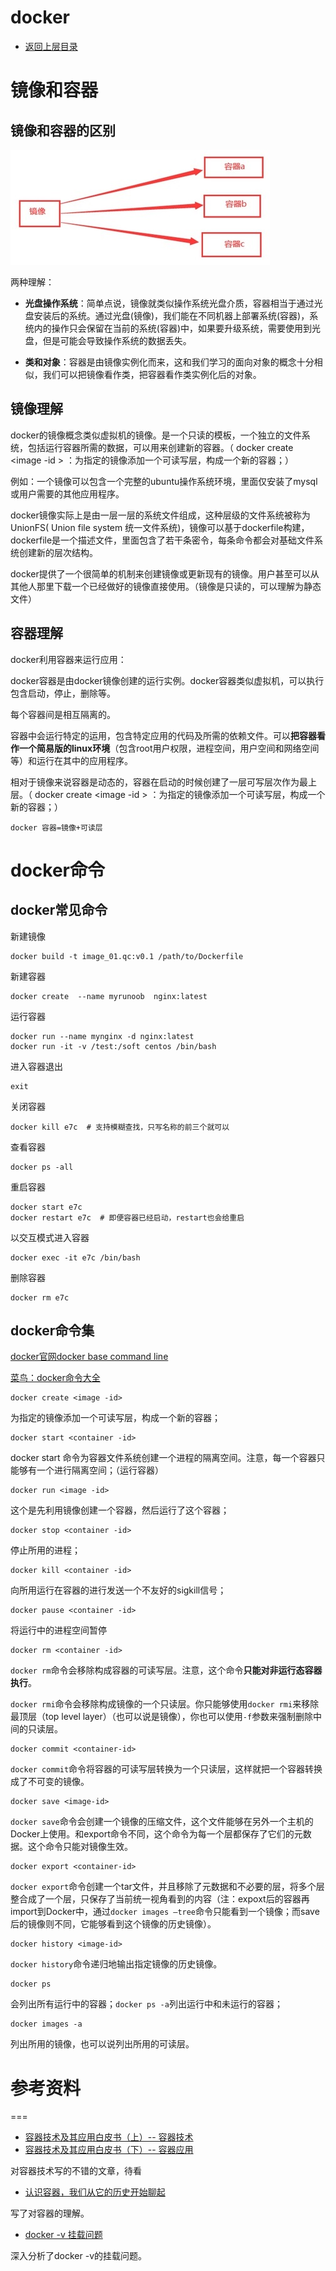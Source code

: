 # docker

* [返回上层目录](../coding.md)



# 镜像和容器

## 镜像和容器的区别

![image_vs_contrainer](pic/image_vs_contrainer.jpg)

两种理解：

* **光盘操作系统**：简单点说，镜像就类似操作系统光盘介质，容器相当于通过光盘安装后的系统。通过光盘(镜像)，我们能在不同机器上部署系统(容器)，系统内的操作只会保留在当前的系统(容器)中，如果要升级系统，需要使用到光盘，但是可能会导致操作系统的数据丢失。

* **类和对象**：容器是由镜像实例化而来，这和我们学习的面向对象的概念十分相似，我们可以把镜像看作类，把容器看作类实例化后的对象。

## 镜像理解

docker的镜像概念类似虚拟机的镜像。是一个只读的模板，一个独立的文件系统，包括运行容器所需的数据，可以用来创建新的容器。（  docker create <image -id > ：为指定的镜像添加一个可读写层，构成一个新的容器；）

例如：一个镜像可以包含一个完整的ubuntu操作系统环境，里面仅安装了mysql或用户需要的其他应用程序。

docker镜像实际上是由一层一层的系统文件组成，这种层级的文件系统被称为UnionFS( Union file system  统一文件系统)，镜像可以基于dockerfile构建，dockerfile是一个描述文件，里面包含了若干条密令，每条命令都会对基础文件系统创建新的层次结构。

docker提供了一个很简单的机制来创建镜像或更新现有的镜像。用户甚至可以从其他人那里下载一个已经做好的镜像直接使用。（镜像是只读的，可以理解为静态文件）

## 容器理解

docker利用容器来运行应用：

docker容器是由docker镜像创建的运行实例。docker容器类似虚拟机，可以执行包含启动，停止，删除等。

每个容器间是相互隔离的。

容器中会运行特定的运用，包含特定应用的代码及所需的依赖文件。可以**把容器看作一个简易版的linux环境**（包含root用户权限，进程空间，用户空间和网络空间等）和运行在其中的应用程序。

相对于镜像来说容器是动态的，容器在启动的时候创建了一层可写层次作为最上层。（   docker create <image -id > ：为指定的镜像添加一个可读写层，构成一个新的容器；）

```shell
docker 容器=镜像+可读层
```



# docker命令

## docker常见命令

新建镜像

```shell
docker build -t image_01.qc:v0.1 /path/to/Dockerfile
```

新建容器

```shell
docker create  --name myrunoob  nginx:latest 
```

运行容器

```shell
docker run --name mynginx -d nginx:latest
docker run -it -v /test:/soft centos /bin/bash
```

进入容器退出

```shell
exit
```

关闭容器

```shell
docker kill e7c  # 支持模糊查找，只写名称的前三个就可以
```

查看容器

```shell
docker ps -all
```

重启容器

```shell
docker start e7c
docker restart e7c  # 即便容器已经启动，restart也会给重启
```

以交互模式进入容器

```shell
docker exec -it e7c /bin/bash
```

删除容器

```shell
docker rm e7c
```



## docker命令集

[docker官网docker base command line](https://docs.docker.com/engine/reference/commandline/docker/)

[菜鸟：docker命令大全](https://www.runoob.com/docker/docker-command-manual.html)



```shell
docker create <image -id> 
```

为指定的镜像添加一个可读写层，构成一个新的容器；

```shell
docker start <container -id>
```

docker start 命令为容器文件系统创建一个进程的隔离空间。注意，每一个容器只能够有一个进行隔离空间；（运行容器）

```shell
docker run <image -id>
```

这个是先利用镜像创建一个容器，然后运行了这个容器；

```shell
docker stop <container -id>
```

停止所用的进程；

```shell
docker kill <container -id>
```

向所用运行在容器的进行发送一个不友好的sigkill信号；

```
docker pause <container -id>
```

将运行中的进程空间暂停

```shell
docker rm <container -id>
```

`docker rm`命令会移除构成容器的可读写层。注意，这个命令**只能对非运行态容器执行**。 

`docker rmi`命令会移除构成镜像的一个只读层。你只能够使用`docker rmi`来移除最顶层（top level layer）（也可以说是镜像），你也可以使用`-f`参数来强制删除中间的只读层。 

```shell
docker commit <container-id>
```

`docker commit`命令将容器的可读写层转换为一个只读层，这样就把一个容器转换成了不可变的镜像。 

```shell
docker save <image-id>
```

`docker save`命令会创建一个镜像的压缩文件，这个文件能够在另外一个主机的Docker上使用。和export命令不同，这个命令为每一个层都保存了它们的元数据。这个命令只能对镜像生效。 

```shell
docker export <container-id>
```

`docker export`命令创建一个tar文件，并且移除了元数据和不必要的层，将多个层整合成了一个层，只保存了当前统一视角看到的内容（注：expoxt后的容器再import到Docker中，通过`docker images –tree`命令只能看到一个镜像；而save后的镜像则不同，它能够看到这个镜像的历史镜像）。 

```
docker history <image-id>
```

`docker history`命令递归地输出指定镜像的历史镜像。 

```shell
docker ps
```

会列出所有运行中的容器；`docker ps -a`列出运行中和未运行的容器；

```shell
docker images -a
```

列出所用的镜像，也可以说列出所用的可读层。



# 参考资料

===

* [容器技术及其应用白皮书（上）-- 容器技术](https://blog.csdn.net/wh211212/article/details/53535881)
* [容器技术及其应用白皮书（下）-- 容器应用](https://blog.csdn.net/wh211212/article/details/53540342)

对容器技术写的不错的文章，待看

* [认识容器，我们从它的历史开始聊起](https://bbs.huaweicloud.com/blogs/285728)

写了对容器的理解。

* [docker -v 挂载问题](https://blog.csdn.net/hnmpf/article/details/80924494)

深入分析了docker -v的挂载问题。

